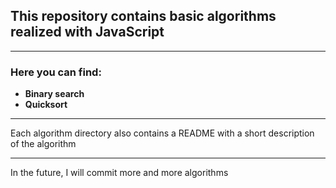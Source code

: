 ## This repository contains basic algorithms realized with JavaScript

---

### Here you can find:

- **Binary search**
- **Quicksort**

---

Each algorithm directory also contains a README with a short description of the algorithm

---

In the future, I will commit more and more algorithms
